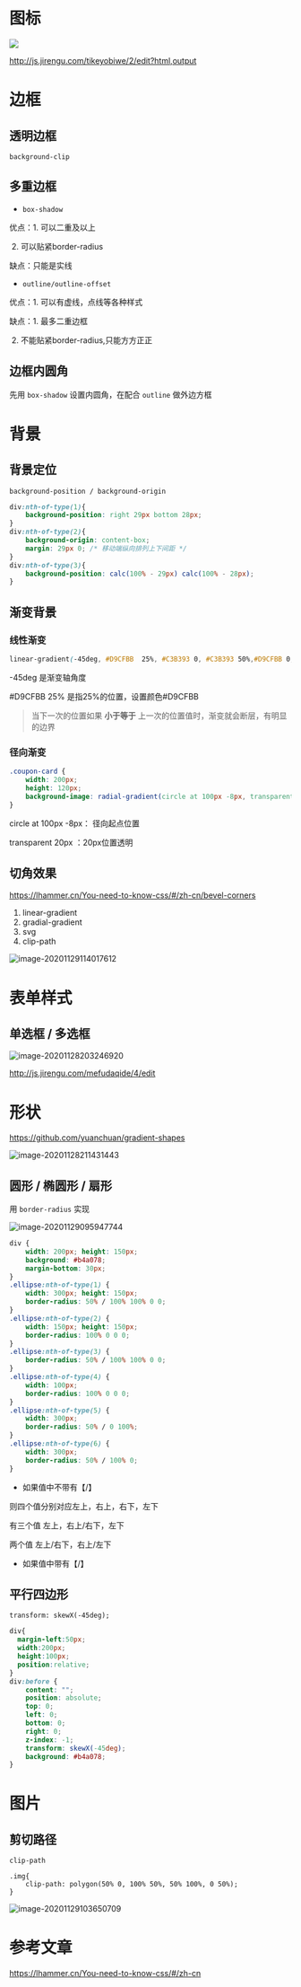# 图标

![](https://gitee.com/xuyiling/gopic/raw/master/img/20201128192204.png)

http://js.jirengu.com/tikeyobiwe/2/edit?html,output

# 边框

## 透明边框

`background-clip`

## 多重边框

- `box-shadow`

优点：1. 可以二重及以上 

​			2. 可以贴紧border-radius

缺点：只能是实线

- `outline/outline-offset`

优点：1. 可以有虚线，点线等各种样式

缺点：1. 最多二重边框

​            2. 不能贴紧border-radius,只能方方正正

## 边框内圆角

先用 `box-shadow` 设置内圆角，在配合 `outline` 做外边方框

# 背景

## 背景定位

`background-position / background-origin`

```css
div:nth-of-type(1){
    background-position: right 29px bottom 28px;
}
div:nth-of-type(2){
    background-origin: content-box;
    margin: 29px 0; /* 移动端纵向排列上下间距 */
}
div:nth-of-type(3){
    background-position: calc(100% - 29px) calc(100% - 28px);
}
```

## 渐变背景

### 线性渐变

```css
linear-gradient(-45deg, #D9CFBB  25%, #C3B393 0, #C3B393 50%,#D9CFBB 0, #D9CFBB 75%, #C3B393 0);
```

-45deg 是渐变轴角度

#D9CFBB  25% 是指25%的位置，设置颜色#D9CFBB

> 当下一次的位置如果 **小于等于** 上一次的位置值时，渐变就会断层，有明显的边界

### 径向渐变

```css
.coupon-card {
    width: 200px;
    height: 120px;
    background-image: radial-gradient(circle at 100px -8px, transparent 20px, #b4a078 21px);
}
```

circle at 100px -8px： 径向起点位置

transparent 20px ：20px位置透明

## 切角效果

https://lhammer.cn/You-need-to-know-css/#/zh-cn/bevel-corners

1. linear-gradient
2. gradial-gradient
3. svg
4. clip-path

![image-20201129114017612](https://gitee.com/xuyiling/gopic/raw/master/img/20201129114017.png)

# 表单样式

## 单选框 / 多选框

![image-20201128203246920](https://gitee.com/xuyiling/gopic/raw/master/img/20201128203246.png)

http://js.jirengu.com/mefudaqide/4/edit

# 形状

https://github.com/yuanchuan/gradient-shapes

![image-20201128211431443](https://gitee.com/xuyiling/gopic/raw/master/img/20201128211431.png)

## 圆形 / 椭圆形 / 扇形

用 `border-radius` 实现

![image-20201129095947744](https://gitee.com/xuyiling/gopic/raw/master/img/20201129095947.png)

```css
div {
    width: 200px; height: 150px;
    background: #b4a078;
    margin-bottom: 30px;
}
.ellipse:nth-of-type(1) {
    width: 300px; height: 150px; 
    border-radius: 50% / 100% 100% 0 0;
}
.ellipse:nth-of-type(2) {
    width: 150px; height: 150px;
    border-radius: 100% 0 0 0;
}
.ellipse:nth-of-type(3) {
    border-radius: 50% / 100% 100% 0 0;
}
.ellipse:nth-of-type(4) {
    width: 100px;
    border-radius: 100% 0 0 0;
}
.ellipse:nth-of-type(5) {
    width: 300px;
    border-radius: 50% / 0 100%;
}
.ellipse:nth-of-type(6) {
    width: 300px;
    border-radius: 50% / 100% 0;
}
```

- 如果值中不带有【/】

则四个值分别对应左上，右上，右下，左下

有三个值 左上，右上/右下，左下

两个值 左上/右下，右上/左下

- 如果值中带有【/】

## 平行四边形

`transform: skewX(-45deg);`

```css
div{
  margin-left:50px;
  width:200px;
  height:100px;
  position:relative;
}
div:before {
    content: "";
    position: absolute;
    top: 0;
    left: 0;
    bottom: 0;
    right: 0;
    z-index: -1;
    transform: skewX(-45deg);
    background: #b4a078;
}
```

# 图片

## 剪切路径

`clip-path`

```
.img{
	clip-path: polygon(50% 0, 100% 50%, 50% 100%, 0 50%);
}
```

![image-20201129103650709](https://gitee.com/xuyiling/gopic/raw/master/img/20201129103650.png)

# 参考文章

https://lhammer.cn/You-need-to-know-css/#/zh-cn